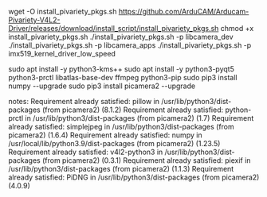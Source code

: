 wget -O install_pivariety_pkgs.sh https://github.com/ArduCAM/Arducam-Pivariety-V4L2-Driver/releases/download/install_script/install_pivariety_pkgs.sh 
chmod +x install_pivariety_pkgs.sh
./install_pivariety_pkgs.sh -p libcamera_dev
./install_pivariety_pkgs.sh -p libcamera_apps
./install_pivariety_pkgs.sh -p imx519_kernel_driver_low_speed

sudo apt install -y python3-kms++
sudo apt install -y python3-pyqt5 python3-prctl libatlas-base-dev ffmpeg python3-pip
sudo pip3 install numpy --upgrade
sudo pip3 install picamera2 --upgrade



notes:
Requirement already satisfied: pillow in /usr/lib/python3/dist-packages (from picamera2) (8.1.2)
Requirement already satisfied: python-prctl in /usr/lib/python3/dist-packages (from picamera2) (1.7)
Requirement already satisfied: simplejpeg in /usr/lib/python3/dist-packages (from picamera2) (1.6.4)
Requirement already satisfied: numpy in /usr/local/lib/python3.9/dist-packages (from picamera2) (1.23.5)
Requirement already satisfied: v4l2-python3 in /usr/lib/python3/dist-packages (from picamera2) (0.3.1)
Requirement already satisfied: piexif in /usr/lib/python3/dist-packages (from picamera2) (1.1.3)
Requirement already satisfied: PiDNG in /usr/lib/python3/dist-packages (from picamera2) (4.0.9)
